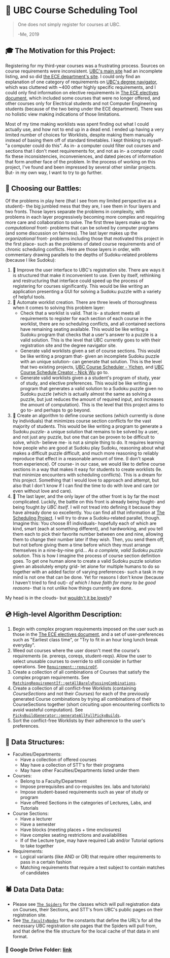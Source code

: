 # :date: UBC Course Scheduling Tool

> One does not simply register for courses at UBC.
>
> -Me, 2019



## :mortar_board: The Motivation for this Project:

Registering for my third-year courses was a frustrating process. Sources on course requirements were inconsistent. [UBC's main site](https://you.ubc.ca/ubc_programs/computer-engineering/) had an incomplete listing, and so did [the ECE department's site](https://www.ece.ubc.ca/academic-programs/undergraduate/programs/computer-engineering-program). I could only find an explanation of one category of requirements on [UBC's degree navigator](https://degree-navigator.as.it.ubc.ca "link broken"), which was cluttered with ~400 other highly specific requirements, and I could only find information on elective requirements in [The ECE electives document](https://www.ece.ubc.ca/sites/default/files/CPEN%20-%202018%20May.pdf), which included some courses that were no longer offered, and other courses only for Electrical students and not Computer Engineering students (because of the two being under the ECE department). There was no holistic view making indications of those limitations.

Most of my time making worklists was spent finding out what I could actually use, and how not to end up in a dead end. I ended up having a very limited number of choices for Worklists, despite making them manually instead of basing them off of standard timetables. I kept thinking to myself- "a computer could do this". As in- a computer could filter out courses and sections that I don't meet requirements for, and not as in- a computer could fix these inconsistencies, inconveniences, and dated pieces of information that form another face of the problem. In the process of working on this project, I've found and been impressed by several other similar projects. But- in my own way, I want to try to go further.



## :mount_fuji: Choosing our Battles:

Of the problems in play here (that I see from my limited perspective as a student)- the big jumbled mess that they are, I see them in four layers and two fronts. Those layers separate the problems in complexity, with problems in each layer progressively becoming more complex and requiring more care and collaboration to solve. The first three layers make up the *computational* front- problems that can be solved by computer programs (and some discussion on fairness). The last layer makes up the *organizational* front- problems including those that motivated this project in the first place- such as the problems of dated course requirements and of chronic scheduling conflicts. Here are those layers in order, with commentary drawing parallels to the depths of Sudoku-related problems (because I like Sudoku):

1. :turtle: Improve the user interface to UBC's registration site. There are ways it is structured that make it inconvenient to use. Even by itself, rethinking and restructuring that interface could speed up the process of registering for courses significantly. This would be like writing an application presenting a GUI for solving a Sudoku puzzle with a variety of helpful tools.
1. :snake: Automate worklist creation. There are three levels of thoroughness when it comes to solving this problem layer:
   - Check that a worklist is valid. That is- a student meets all requirements to register for each section of each course in the worklist, there are no scheduling conflicts, and all contained sections have remaining seating available. This would be like writing a Sudoku program that checks that a user's answer to a puzzle is a valid solution. This is the level that UBC currently goes to with their registration site and the degree navigator site.
   - Generate valid worklists given a set of course sections. This would be like writing a program that- given an incomplete Sudoku puzzle with an unique solution- can generate that solution. This is the level that two existing projects, [UBC Course Scheduler - Yichen](https://github.com/Schemetrical/UBCScheduler), and [UBC Course Schedule Creator - Nick Wu](https://github.com/smart-cs) go to.
   - Generate valid worklists given a a student's program of study, year of study, and elective preferences. This would be like writing a program that generates a valid solution to a Sudoku puzzle given no Sudoku puzzle (which is actually almost the same as solving a puzzle, but just reduces the amount of required input, and increases the amount of computation). This is the level that this project aims to go to- and perhaps to go beyond.
1. :crocodile: Create an algorithm to define course sections (which currently is done by individuals) that minimizes course section conflicts for the vast majority of students. This would be like writing a program to generate a Sudoku *puzzle*- a unique solution that remains to be solved by a user, and not just any puzzle, but one that can be proven to be difficult to solve, which- believe me- is not a simple thing to do. It requires learning how people who are good at Sudoku play Sudoku, reasoning about what makes a difficult puzzle difficult, and much more reasoning to reliably reproduce that effect in a reasonable amount of time. (I don't speak from experience). Of course- in our case, we would like to define course sections in a way that makes it easy for students to create worklists (Ie. that minimize encounters with scheduling conflicts). This is a dream for this project. Something that I would love to approach and attempt, but also that I don't know if I can find the time to do with love and care (or even without love and care).
1. :dragon: The last layer, and the only layer of the other front is by far the most complicated. Luckily, the battle on this front is already being fought- and being fought *by UBC itself*. I will not tread into defining it because they have already done so excellently. You can find all that information at [The Scheduling Project](https://facultystaff.students.ubc.ca/enrolment-services/scheduling-records-systems-management/scheduling-services/scheduling-project). I will try to draw a Sudoku-related parallel, though. Imagine this: You choose 81 individuals- hopefully each of which are kind, smart (each at something different), and hardworking, and you tell them each to pick their favorite number between one and nine, allowing them to change their number later if they wish. Then, you send them off, but not before giving them a time before which they must arrange themselves in a nine-by-nine grid... *As a complete, valid Sudoku puzzle solution*. This is how I imagine the process of course section definition goes. To get one human alone to create a valid Sudoku puzzle solution given an absolutely empty grid- let alone for multiple humans to do so together with an added factor of varying preferences- such a task in my mind is not one that can be done. Yet for reasons I don't know (because I haven't tried to find out)- *of which I have faith for many to be good reasons*- that is not unlike how things currently are done.

My head is in the clouds- but [wouldn't it be lovely](https://www.youtube.com/watch?v=q5fW7sERw7I&t=4m24s)?



## :cd: High-level Algorithm Description:

1. Begin with complex program requirements imposed on the user such as those in the [The ECE electives document](https://www.ece.ubc.ca/sites/default/files/CPEN%20-%202018%20May.pdf), and a set of user-preferences such as "Earliest class time", or "Try to fit in an hour long lunch break everyday".
1. Weed out courses where the user doesn't meet the course's requirements (ie. prereqs, coreqs, student-reqs). Allow the user to select unusable courses to override to still consider in further operations. See [`Requirement::requireOf`](ucst-utils/src/main/java/com/dvf/ucst/utils/requirement/Requirement.java).
1. Create a collection of all combinations of Courses that satisfy the complex program requirements. See [`MatchingRequirementIf::getAllBarelyPassingCombinations`](ucst-utils/src/main/java/com/dvf/ucst/utils/requirement/matching/MatchingRequirementIf.java).
1. Create a collection of all conflict-free Worklists (containing *CourseSections* and not their *Courses*) for each of the previously generated Course combinations by trying all combinations of their CourseSections together (short circuiting upon encountering conflicts to avoid wasteful computation). See [`PickyBuildGenerator::generateAllFullPickyBuilds`](ucst-utils/src/main/java/com/dvf/ucst/utils/pickybuild/PickyBuildGenerator.java).
1. Sort the conflict-free Worklists by their adherence to the user's preferences.

## :monkey: Data Structures:
- Faculties/Departments:
  - Have a collection of offered courses
  - May have a collection of STT's for their programs
  - May have other Faculties/Departments listed under them
- Courses:
  - Belong to a Faculty/Department
  - Impose prerequisites and co-requisites (ex. labs and tutorials)
  - Impose student-based requirements such as year of study or program
  - Have offered Sections in the categories of Lectures, Labs, and Tutorials
- Course Sections:
  - Have a lecturer
  - Have a semester
  - Have blocks (meeting places + time enclosures)
  - Have complex seating restrictions and availabilities
  - If of the Lecture type, may have required Lab and/or Tutorial options to take together
- Requirements:
  - Logical variants (like AND or OR) that require other requirements to pass in a certain fashion
  - Matching requirements that require a test subject to contain matches of candidates



## :spider: Data Data Data:
- Please see [`The Spiders`](ucst-core/src/main/java/com/dvf/ucst/core/spider/Spider.java) for the classes which will pull registration data on Courses, their Sections, and STT's from UBC's public pages on their registration site.
- See [`The FacultyNodes`](ucst-core/src/main/java/com/dvf/ucst/core/faculties) for the constants that define the URL's for all the necessary UBC registration site pages that the Spiders will pull from, and that define the file structure for the local cache of that data in xml format.



### :file_folder: Google Drive Folder: [link](https://drive.google.com/drive/folders/1BmgHv7Mdu5VeI8_ZaramyXntM39VEjx8 "open for collaborators")
